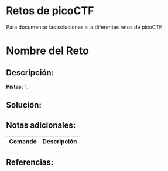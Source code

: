 # Retos de picoCTF

Para documentar las soluciones a la diferentes retos de picoCTF

# Nombre del Reto

## Descripción: 

**Pistas:**
1. 

## Solución:

## Notas adicionales:
| Comando | Descripción |
| --- | --- |

## Referencias: